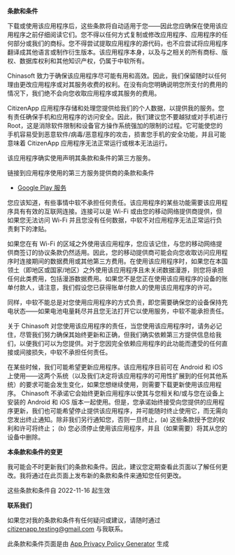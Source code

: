 **条款和条件**

下载或使用该应用程序后，这些条款将自动适用于您——因此您应确保在使用该应用程序之前仔细阅读它们。您不得以任何方式复制或修改应用程序、应用程序的任何部分或我们的商标。您不得尝试提取应用程序的源代码，也不应尝试将应用程序翻译成其他语言或制作衍生版本。该应用程序本身，以及与之相关的所有商标、版权、数据库权利和其他知识产权，仍属于中软所有。

Chinasoft 致力于确保该应用程序尽可能有用和高效。因此，我们保留随时以任何理由更改应用程序或对其服务收费的权利。在没有向您明确说明您所支付的费用的情况下，我们绝不会向您收取应用程序或其服务的费用。

CitizenApp 应用程序存储和处理您提供给我们的个人数据，以提供我的服务。您有责任确保手机和应用程序的访问安全。因此，我们建议您不要越狱或对手机进行 Root，这是消除软件限制和设备官方操作系统强加的限制的过程。它可能使您的手机容易受到恶意软件/病毒/恶意程序的攻击，损害您手机的安全功能，并且可能意味着 CitizenApp 应用程序无法正常运行或根本无法运行。

该应用程序确实使用声明其条款和条件的第三方服务。

链接到应用程序使用的第三方服务提供商的条款和条件

- [Google Play 服务](https://policies.google.com/terms)

您应该知道，有些事情中软不承担任何责任。该应用程序的某些功能需要该应用程序具有有效的互联网连接。连接可以是 Wi-Fi 或由您的移动网络提供商提供，但如果您无法访问 Wi-Fi 并且您没有任何数据，中软不对应用程序无法正常运行负责剩下的津贴。

如果您在有 Wi-Fi 的区域之外使用该应用程序，您应该记住，与您的移动网络提供商签订的协议条款仍然适用。因此，您的移动提供商可能会向您收取访问应用程序时连接期间的数据费用或其他第三方费用。在使用该应用程序时，如果您在本国领土（即地区或国家/地区）之外使用该应用程序且未关闭数据漫游，则您将承担任何此类费用，包括漫游数据费用。如果您不是您正在使用该应用程序的设备的账单付款人，请注意，我们假设您已获得账单付款人的使用该应用程序的许可。

同样，中软不能总是对您使用应用程序的方式负责，即您需要确保您的设备保持充电状态——如果电池电量耗尽并且您无法打开它以使用服务，中软不能承担责任。

关于 Chinasoft 对您使用该应用程序的责任，当您使用该应用程序时，请务必记住，尽管我们努力确保其始终更新和正确，但我们确实依赖第三方提供信息给我们，以便我们可以为您提供。对于您因完全依赖应用程序的此功能而遭受的任何直接或间接损失，中软不承担任何责任。

在某些时候，我们可能希望更新应用程序。该应用程序目前可在 Android 和 iOS 上使用——这两个系统（以及我们决定将该应用程序的可用性扩展到的任何其他系统）的要求可能会发生变化，如果您想继续使用，则需要下载更新使用该应用程序。 Chinasoft 不承诺它会始终更新应用程序以使其与您相关和/或与您在设备上安装的 Android 和 iOS 版本一起使用。但是，您承诺始终接受向您提供的应用程序更新，我们也可能希望停止提供该应用程序，并可能随时终止使用它，而无需向您发出终止通知。除非我们另行通知您，否则一旦终止，(a) 这些条款授予您的权利和许可将终止； (b) 您必须停止使用该应用程序，并且（如果需要）将其从您的设备中删除。

**本条款和条件的变更**

我可能会不时更新我们的条款和条件。因此，建议您定期查看此页面以了解任何更改。我将通过在此页面上发布新的条款和条件来通知您任何更改。

这些条款和条件自 2022-11-16 起生效

**联系我们**

如果您对我的条款和条件有任何疑问或建议，请随时通过 citizenapp.testing@gmail.com 与我联系。

此条款和条件页面是由 [App Privacy Policy Generator](https://app-privacy-policy-generator.nisrulz.com/) 生成
